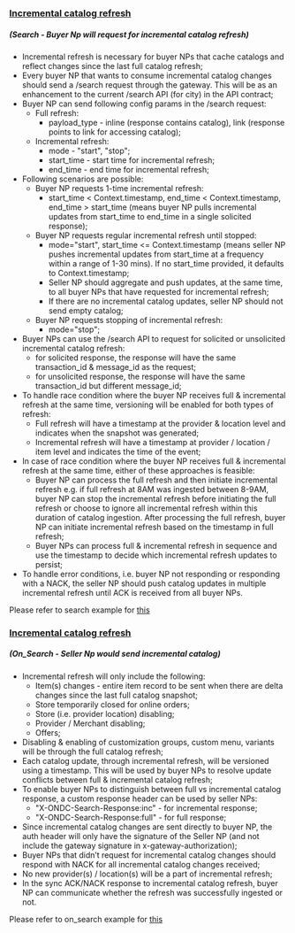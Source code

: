 ### <ins>Incremental catalog refresh</ins> <h5>(Search - Buyer Np will request for incremental catalog refresh)</h5>

- Incremental refresh is necessary for buyer NPs that cache catalogs and reflect changes since the last full catalog refresh;
- Every buyer NP that wants to consume incremental catalog changes should send a /search request through the gateway. This will be as an enhancement to the current /search API (for city) in the API contract;
- Buyer NP can send following config params in the /search request:
  - Full refresh:
    - payload_type - inline (response contains catalog), link (response points to link for accessing catalog);
  - Incremental refresh:
    - mode - "start", "stop";
    - start_time - start time for incremental refresh;
    - end_time - end time for incremental refresh;
- Following scenarios are possible:
  - Buyer NP requests 1-time incremental refresh:
    - start_time < Context.timestamp, end_time < Context.timestamp, end_time > start_time (means buyer NP pulls incremental updates from start_time to end_time in a single solicited response);
  - Buyer NP requests regular incremental refresh until stopped:
    - mode="start", start_time <= Context.timestamp (means seller NP pushes incremental updates from start_time at a frequency within a range of 1-30 mins). If no start_time provided, it defaults to Context.timestamp;
    - Seller NP should aggregate and push updates, at the same time, to all buyer NPs that have requested for incremental refresh;
    - If there are no incremental catalog updates, seller NP should not send empty catalog;
  - Buyer NP requests stopping of incremental refresh:
    - mode="stop";
- Buyer NPs can use the /search API to request for solicited or unsolicited incremental catalog refresh:
  - for solicited response, the response will have the same transaction_id & message_id as the request;
  - for unsolicited response, the response will have the same transaction_id but different message_id;
- To handle race condition where the buyer NP receives full & incremental refresh at the same time, versioning will be enabled for both types of refresh:
  - Full refresh will have a timestamp at the provider & location level and indicates when the snapshot was generated;
  - Incremental refresh will have a timestamp at provider / location / item level and indicates the time of the event;
- In case of race condition where the buyer NP receives full & incremental refresh at the same time, either of these approaches is feasible:
  - Buyer NP can process the full refresh and then initiate incremental refresh e.g. if full refresh at 8AM was ingested between 8-9AM, buyer NP can stop the incremental refresh before initiating the full refresh or choose to ignore all incremental refresh within this duration of catalog ingestion. After processing the full refresh, buyer NP can initiate incremental refresh based on the timestamp in full refresh;
  - Buyer NPs can process full & incremental refresh in sequence and use the timestamp to decide which incremental refresh updates to persist;
- To handle error conditions, i.e. buyer NP not responding or responding with a NACK, the seller NP should push catalog updates in multiple incremental refresh until ACK is received from all buyer NPs.

Please refer to search example for [this](https://github.com/ONDC-Official/ONDC-RET-Specifications/blob/draft-1.x/api/components/Examples/B2C-Exports/search/incremental_catalog_refresh_one_time_push.yaml)

### <ins>Incremental catalog refresh</ins> <h5>(On_Search - Seller Np would send incremental catalog)</h5>

- Incremental refresh will only include the following:
  - Item(s) changes - entire item record to be sent when there are delta changes since the last full catalog snapshot;
  - Store temporarily closed for online orders;
  - Store (i.e. provider location) disabling;
  - Provider / Merchant disabling;
  - Offers;
- Disabling & enabling of customization groups, custom menu, variants will be through the full catalog refresh;
- Each catalog update, through incremental refresh, will be versioned using a timestamp. This will be used by buyer NPs to resolve update conflicts between full & incremental catalog refresh;
- To enable buyer NPs to distinguish between full vs incremental catalog response, a custom response header can be used by seller NPs:
  - "X-ONDC-Search-Response:inc" - for incremental response;
  - "X-ONDC-Search-Response:full" - for full response;
- Since incremental catalog changes are sent directly to buyer NP, the auth header will only have the signature of the Seller NP (and not include the gateway signature in x-gateway-authorization);
- Buyer NPs that didn’t request for incremental catalog changes should respond with NACK for all incremental catalog changes received;
- No new provider(s) / location(s) will be a part of incremental refresh;
- In the sync ACK/NACK response to incremental catalog refresh, buyer NP can communicate whether the refresh was successfully ingested or not.

Please refer to on_search example for [this](https://github.com/ONDC-Official/ONDC-RET-Specifications/blob/draft-1.x/api/components/Examples/B2C-Exports/on_search/incremental_catalog_refresh_item_changes.yaml)
